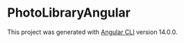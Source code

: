 # PhotoLibraryAngular

This project was generated with [Angular CLI](https://github.com/angular/angular-cli) version 14.0.0.
